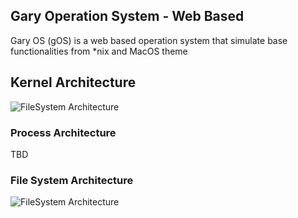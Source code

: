 ## Gary Operation System - Web Based

Gary OS (gOS) is a web based operation system that simulate base functionalities from *nix and MacOS theme

## Kernel Architecture

![FileSystem Architecture](https://docs.google.com/drawings/d/1pQMD4cKdM1GkHRSgBIBvwZN4SC0PEASshsUh-OwQZzs/export/svg)

### Process Architecture

TBD

### File System Architecture

![FileSystem Architecture](https://docs.google.com/drawings/d/1MmX5D0Ub24ifzQzs3tWR7nqnjXTo3f-xdEh9DQjLWk0/export/svg)

